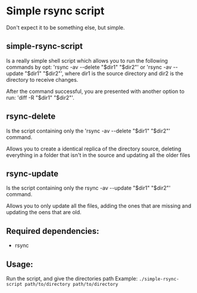 # Simple rsync script

Don't expect it to be something else, but simple.

## simple-rsync-script

Is a really simple shell script which allows you to run the following commands by opt: 'rsync -av --delete "$dir1" "$dir2"' or 'rsync -av --update "$dir1" "$dir2"', where dir1 is the source directory and dir2 is the directory to receive changes.

After the command successful, you are presented with another option to run: 'diff -R "$dir1" "$dir2"'.

## rsync-delete

Is the script containing only the 'rsync -av --delete "$dir1" "$dir2"' command.

Allows you to create a identical replica of the directory source, deleting everything in a folder that isn't in the source and updating all the older files

## rsync-update

Is the script containing only the rsync -av --update "$dir1" "$dir2"' command.

Allows you to only update all the files, adding the ones that are missing and updating the oens that are old.

## Required dependencies:
- rsync

## Usage:
Run the script, and give the directories path
Example:
``./simple-rsync-script path/to/directory path/to/directory``

